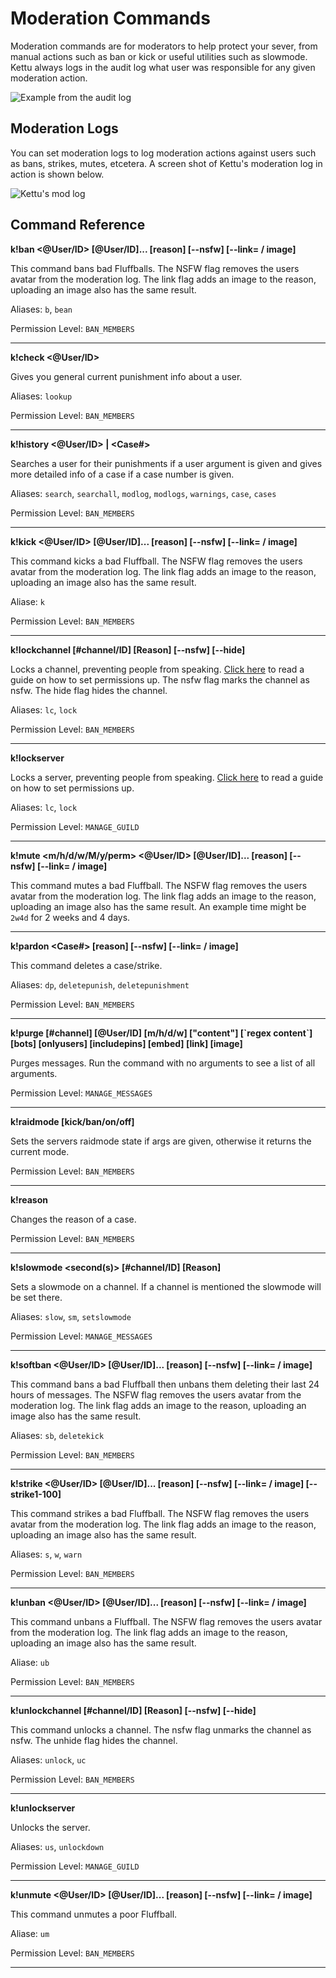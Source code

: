 # Moderation Commands

Moderation commands are for moderators to help protect your sever, from manual actions such as ban or kick or useful utilities such as slowmode. Kettu always logs in the audit log what user was responsible for any given moderation action.

![Example from the audit log](https://cdn.discordapp.com/attachments/691776444283748362/738897183968985179/unknown.png)

## Moderation Logs

You can set moderation logs to log moderation actions against users such as bans, strikes, mutes, etcetera. A screen shot of Kettu's moderation log in action is shown below.

![Kettu's mod log](https://cdn.discordapp.com/attachments/713861338673184858/739563143998472303/unknown.png)

## Command Reference

**k!ban <@User/ID> [@User/ID]... [reason] [--nsfw] [--link= / image]**

This command bans bad Fluffballs. The NSFW flag removes the users avatar from the moderation log. The link flag adds an image to the reason, uploading an image also has the same result.

Aliases: `b`, `bean`

Permission Level: `BAN_MEMBERS`

--------

**k!check <@User/ID>**

Gives you general current punishment info about a user.

Aliases: `lookup`

Permission Level: `BAN_MEMBERS`

--------

**k!history <@User/ID> | <Case#>**

Searches a user for their punishments if a user argument is given and gives more detailed info of a case if a case number is given.

Aliases: `search`, `searchall`, `modlog`, `modlogs`, `warnings`, `case`, `cases`

Permission Level: `BAN_MEMBERS`

--------

**k!kick <@User/ID> [@User/ID]... [reason] [--nsfw] [--link= / image]**

This command kicks a bad Fluffball. The NSFW flag removes the users avatar from the moderation log. The link flag adds an image to the reason, uploading an image also has the same result.

Aliase: `k`

Permission Level: `BAN_MEMBERS`

--------

**k!lockchannel [#channel/ID] [Reason] [--nsfw] [--hide]**

Locks a channel, preventing people from speaking. [Click here](https://kettu.cc/docs/Guides/setting_up_lockchannel) to read a guide on how to set permissions up. The nsfw flag marks the channel as nsfw. The hide flag hides the channel.

Aliases: `lc`, `lock`

Permission Level: `BAN_MEMBERS`

--------

**k!lockserver**

Locks a server, preventing people from speaking. [Click here](https://kettu.cc/docs/Guides/setting_up_lockserver) to read a guide on how to set permissions up.

Aliases: `lc`, `lock`

Permission Level: `MANAGE_GUILD`

--------

**k!mute <m/h/d/w/M/y/perm> <@User/ID> [@User/ID]... [reason] [--nsfw] [--link= / image]**

This command mutes a bad Fluffball. The NSFW flag removes the users avatar from the moderation log. The link flag adds an image to the reason, uploading an image also has the same result. An example time might be `2w4d` for 2 weeks and 4 days.

--------

**k!pardon <Case#> [reason] [--nsfw] [--link= / image]**

This command deletes a case/strike.

Aliases: `dp`, `deletepunish`, `deletepunishment`

Permission Level: `BAN_MEMBERS`

--------

**k!purge <limit> [#channel] [@User/ID] [m/h/d/w] ["content"] [\`regex content`] [bots] [onlyusers] [includepins] [embed] [link] [image]**

Purges messages. Run the command with no arguments to see a list of all arguments.

Permission Level: `MANAGE_MESSAGES`

--------

**k!raidmode [kick/ban/on/off]**

Sets the servers raidmode state if args are given, otherwise it returns the current mode.

Permission Level: `BAN_MEMBERS`

--------

**k!reason <case> <new reason>**

Changes the reason of a case.

Permission Level: `BAN_MEMBERS`

--------

**k!slowmode <second(s)> [#channel/ID] [Reason]**

Sets a slowmode on a channel. If a channel is mentioned the slowmode will be set there.

Aliases: `slow`, `sm`, `setslowmode`

Permission Level: `MANAGE_MESSAGES`

--------

**k!softban <@User/ID> [@User/ID]... [reason] [--nsfw] [--link= / image]**

This command bans a bad Fluffball then unbans them deleting their last 24 hours of messages. The NSFW flag removes the users avatar from the moderation log. The link flag adds an image to the reason, uploading an image also has the same result.

Aliases: `sb`, `deletekick`

Permission Level: `BAN_MEMBERS`

--------

**k!strike <@User/ID> [@User/ID]... [reason] [--nsfw] [--link= / image] [--strike1-100]**

This command strikes a bad Fluffball. The NSFW flag removes the users avatar from the moderation log. The link flag adds an image to the reason, uploading an image also has the same result.

Aliases: `s`, `w`, `warn`

Permission Level: `BAN_MEMBERS`

--------

**k!unban <@User/ID> [@User/ID]... [reason] [--nsfw] [--link= / image]**

This command unbans a Fluffball. The NSFW flag removes the users avatar from the moderation log. The link flag adds an image to the reason, uploading an image also has the same result.

Aliase: `ub`

Permission Level: `BAN_MEMBERS`

--------

**k!unlockchannel [#channel/ID] [Reason] [--nsfw] [--hide]**

This command unlocks a channel. The nsfw flag unmarks the channel as nsfw. The unhide flag hides the channel.

Aliases: `unlock`, `uc`

Permission Level: `BAN_MEMBERS`

--------

**k!unlockserver**

Unlocks the server.

Aliases: `us`, `unlockdown`

Permission Level: `MANAGE_GUILD`

--------

**k!unmute <@User/ID> [@User/ID]... [reason] [--nsfw] [--link= / image]**

This command unmutes a poor Fluffball.

Aliase: `um`

Permission Level: `BAN_MEMBERS`

--------
